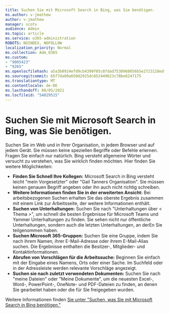 ```yaml
---
title: Suchen Sie mit Microsoft Search in Bing, was Sie benötigen.
ms.author: v-jmathew
author: v-jmathew
manager: scotv
audience: Admin
ms.topic: article
ms.service: o365-administration
ROBOTS: NOINDEX, NOFOLLOW
localization_priority: Normal
ms.collection: Adm_O365
ms.custom:
- "9005423"
- "9265"
ms.openlocfilehash: a5a3b0924efd9cb4399f05c8fdad7530968056b5e2723128edf6cfbc2f92f558
ms.sourcegitcommit: b5f7da89a650d2915dc652449623c78be6247175
ms.translationtype: MT
ms.contentlocale: de-DE
ms.lasthandoff: 08/05/2021
ms.locfileid: "54029515"
---
```

# <a name="find-what-you-need-with-microsoft-search-in-bing"></a>Suchen Sie mit Microsoft Search in Bing, was Sie benötigen.

Suchen Sie im Web und in Ihrer Organisation, in jedem Browser und auf jedem Gerät. Sie müssen keine speziellen Begriffe oder Befehle erlernen. Fragen Sie einfach nur natürlich. Bing versteht allgemeine Wörter und versucht zu verstehen, was Sie wirklich finden möchten. Hier finden Sie weitere Möglichkeiten:

- **Finden Sie Schnell Ihre Kollegen:** Microsoft Search in Bing versteht leicht "mein Vorgesetzter" oder "Gail Tanners Organisation". Sie müssen keinen genauen Begriff angeben oder ihn auch nicht richtig schreiben.
- **Weitere Informationen finden Sie in der erweiterten Ansicht:** Bei arbeitsbezogenen Suchen erhalten Sie das oberste Ergebnis zusammen mit einem Link zur Arbeitsseite, der weitere Informationen enthält.
- **Suchen von Unterhaltungen:** Suchen Sie nach "Unterhaltungen über < Thema >", um schnell die besten Ergebnisse für Microsoft Teams und Yammer Unterhaltungen zu finden. Sie sehen nicht nur öffentliche Unterhaltungen, sondern auch die letzten Unterhaltungen, an derEn Sie teilgenommen haben.
- **Suchen Microsoft 365-Gruppen:** Suchen Sie eine Gruppe, indem Sie nach ihrem Namen, ihrer E-Mail-Adresse oder ihrem E-Mail-Alias suchen. Die Ergebnisse enthalten die Besitzer-, Mitglieder- und Kontaktinformationen.
- **Abrufen von Vorschlägen für die Arbeitssuche:** Beginnen Sie einfach mit der Eingabe eines Namens, Orts oder einer Sache. Im Suchfeld oder in der Adressleiste werden relevante Vorschläge angezeigt.
- **Suchen sie nach zuletzt verwendeten Dokumenten:** Suchen Sie nach "meine Dateien" oder "Meine Dokumente", um die neuesten Excel-, Word-, PowerPoint-, OneNote- und PDF-Dateien zu finden, an denen Sie gearbeitet haben oder die für Sie freigegeben wurden.

Weitere Informationen finden [Sie unter "Suchen, was Sie mit Microsoft Search in Bing benötigen."](https://go.microsoft.com/fwlink/?linkid=2149027)
